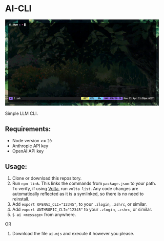 # AI-CLI

![example](example.gif)

Simple LLM CLI.

## Requirements:

- Node version >= `20`
- Anthropic API key
- OpenAI API key

## Usage:

1. Clone or download this repository.
2. Run `npm link`. This links the commands from `package.json` to your path. To verify, if using [Volta](https://volta.sh/), run `volta list`.
   Any code changes are automatically reflected as it is a symlinked, so there is no need to reinstall.
3. Add `export OPENAI_CLI="12345"`, to your `.zlogin`, `.zshrc`, or similar.
4. Add `export ANTHROPIC_CLI="12345"` to your `.zlogin`, `.zshrc`, or similar.
5. `$ ai <message>` from anywhere.

OR

1. Download the file `ai.mjs` and execute it however you please.
